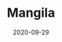 ---
title: Mangila
description: Mangila is a minimalistic and elegant theme that will highlight your personality.
image: '/assets/img/projects/mangila-preview.jpg'
price: 49
home: https://jekyllthemes.io/theme/mangila-blog-jekyll-theme
demo: https://mangila.netlify.com/
date: 2020-09-29
---